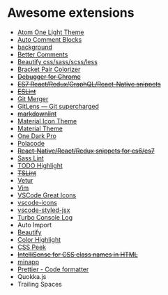 # Awesome extensions

- [Atom One Light Theme](https://github.com/akamud/vscode-theme-onelight)
- [Auto Comment Blocks](ihttps://github.com/kevb34ns/auto-comment-blocks)
- [background](https://github.com/shalldie/vscode-background)
- [Better Comments](https://github.com/aaron-bond/better-comments)
- [Beautify css/sass/scss/less](https://github.com/git@github.com:mike7515/code-beautifier)
- [Bracket Pair Colorizer](https://github.com/CoenraadS/BracketPair)
- ~~[Debugger for Chrome](https://github.com/Microsoft/vscode-chrome-debug)~~
- ~~[ES7 React/Redux/GraphQL/React-Native snippets](https://github.com/dsznajder/vscode-es7-javascript-react-snippets)~~
- ~~[ESLint](https://github.com/Microsoft/vscode-eslint)~~
- [Git Merger](https://github.com/shaharkazaz/vscode-git-merger)
- [GitLens — Git supercharged](https://github.com/eamodio/vscode-gitlens)
- ~~[markdownlint](https://github.com/DavidAnson/vscode-markdownlint)~~
- [Material Icon Theme](ihttps://github.com/PKief/vscode-material-icon-theme.git)
- [Material Theme](https://github.com/equinusocio/vsc-material-theme.git)
- [One Dark Pro](https://github.com/Binaryify/OneDark-Pro)
- [Polacode](https://github.com/octref/polacode)
- ~~[React-Native/React/Redux snippets for es6/es7](https://github.com/EQuimper/VSC-React-Native-React-Redux-Snippetsj)~~
- [Sass Lint](https://github.com/glen-84/vscode-sass-lint.git)
- [TODO Highlight](https://github.com/wayou/vscode-todo-highlight.git)
- ~~[TSLint](https://github.com/Microsoft/vscode-tslint.git)~~
- [Vetur](https://github.com/vuejs/vetur)
- [Vim](https://github.com/VSCodeVim/Vim.git)
- [VSCode Great Icons](#)
- [vscode-icons](https://github.com/vscode-icons/vscode-icons)
- [vscode-styled-jsx](https://github.com/iFwu/vscode-styled-jsx)
- [Turbo Console Log](https://github.com/Chakroun-Anas/turbo-console-log)
- Auto Import
- [Beautify](https://github.com/HookyQR/VSCodeBeautify)
- [Color Highlight](https://github.com/sergiirocks/vscode-ext-color-highlight)
- [CSS Peek](https://github.com/pranaygp/vscode-css-peek.git)
- ~~[IntelliSense for CSS class names in HTML](https://github.com/Zignd/HTML-CSS-Class-Completion)~~
- [minapp](https://github.com/wx-minapp/minapp-vscode)
- [Prettier - Code formatter](https://github.com/prettier/prettier-vscode.git)
- Quokka.js
- Trailing Spaces
